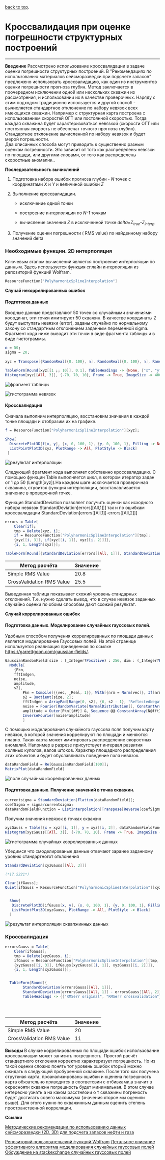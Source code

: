 [back to top](./index.html).

# Кроссвалидация при оценке погрешности структурных построений 


***
**Введение**
Рассмотрено использование кроссвалидации в задаче оценки погрешности структурных построений. В "Рекомендациях по использованию материалов сейсморазведки при подсчете запасов" предложено использовать кроссвалидацию, как один из инструментов оценки погрешности прогноза глубин.
Метод заключается в поочередном исключении одной или нескольких скважин из рассмотрения, и использовании их в качестве проверочных.
Наряду с этим подходом традиционно используется и другой способ  - вычисляется стандартное отклонение по набору невязок всех имеющихся скважин. Например с структурная карта построена с использованием скоростей ОГТ или постоянной скоростью.   Тогда  каждая скважина будет характеризоваться невязкой (скорости ОГТ или постоянная скорость не обеспечат точного прогноза глубин). Стандартное отклонение вычисленной по набору невязок и будет мерой погрешности.  
Два описанных способа могут приводить к существенно разным оценкам погрешности.  Это зависит от того как распределены невязки по площади, или другими словами, от того как распределены скоростные аномалии..

**Последовательность вычислений**

1. Подготовка набора ошибок прогноза глубин - *N* точек с координатами *X* и *Y* и величиной ошибки *Z*

1. Выполнение кроссвалидации. 

    - исключение одной точки

    - построение интерполяции по *N-1* точкам

    - вычисление значения *Z* в исключенной точке *delta=Z<sub>true</sub>-Z<sub>interp</sub>*

1. Получение оценки погрешности ( RMS value) по найденному набору значений delta

### Необходимые функции. 2D интерполяция

Ключевым этапом вычислений является построение интерполяции по данным. Здесь используется функция сплайн интерполяции из репозиторий функций Wolfram.

```mathematica
ResourceFunction["PolyharmonicSplineInterpolation"]
```

**Случай некоррелированных ошибок**

#### Подготовка данных

Входные данные представляют  50 точек со случайными значениями координат, эти  точки имитируют 50 скважин. В качестве координаты Z будут выступать невязки (error), заданы случайно по нормальному закону со стандартным отклонением заданным переменной sigma.
Фрагмент кода ниже выводит эти точки в виде фрагмента таблицы и в виде гистограммы.

```mathematica
n = 50;
sigma = 20; 
 
xyz = Transpose[{RandomReal[{0, 100}, n], RandomReal[{0, 100}, n], RandomVariate[NormalDistribution[0, sigma], n]}]; 
 
TableForm[Round[xyz[[1 ;; 10]], 0.1], TableHeadings -> {None, {"x", "y", "z"}}]
Histogram[xyz[[All, 3]], {-70, 70, 10}, Frame -> True, ImageSize -> 400, PlotLabel -> "Error distribution", LabelStyle -> Directive[11, Bold, Black]]
```

![фрагмент таблицы](img\cv01_.png)

![гистограмма невязок](img\cv02_.png)

#### Кроссвалидация

Сначала выполним  интерполяцию, восстановим значения в каждой точке площади и отобразим их на графике.

```mathematica
f = ResourceFunction["PolyharmonicSplineInterpolation"][xyz];
```

```mathematica
Show[
  DiscretePlot3D[f[x, y], {x, 0, 100, 1}, {y, 0, 100, 1}, Filling -> None, Joined -> True, ColorFunction -> Hue], 
  ListPointPlot3D[xyz, PlotRange -> All, PlotStyle -> Black] 
 ]
```

![результат интерполяции](img\cv03_.png)

Следующий фрагмент кода выполняет собственно кроссвалидацию.
С помощью функции Table выполняется цикл, в котором итератор  задан от 1 до 50 (Length[xyz]).На каждом шаге исключается проверочная скважина, строится функция интерполяции, восстанавливается значение в проверочной точке. 

Функция StandardDeviation позволяет получить оценки
	как исходного набора невязок StandardDeviation[errors[[All,1]]]
	так и по ошибкам кроссвалидации StandardDeviation[errors[[All,1]]-errors[[All,2]]]

```mathematica
errors = Table[
   	Clear[if]; 
   	tmp = Delete[xyz, i]; 
   	if = ResourceFunction["PolyharmonicSplineInterpolation"][tmp]; 
   	{xyz[[i, 3]], if[xyz[[i, 1]], xyz[[i, 2]]]}, 
    {i, 1, Length[xyz]}];
```

```mathematica
TableForm[Round[{StandardDeviation[errors[[All, 1]]], StandardDeviation[errors[[All, 1]] - errors[[All, 2]]]}, 0.1], TableHeadings -> ]
```

| Метод расчёта | Значение |
| --- | ----------- |
| Simple RMS Value | 20.8 |
| CrossValidation RMS Value | 25.5 |

Выведенная таблица  показывает схожий уровень стандарных отклонений. Т.е. нужно сделать вывод, что в случае невязок заданных случайно оценки по обоим способам дают схожий результат.

**Случай коррелированных ошибок**

#### Подготовка данных. Моделирование случайных гауссовых полей.

Удобным способом получения коррелированных по площади данных является моделирование Гауссовых полей. На этой странице используется реализация приведенная по ссылке https://garrettgoon.com/gaussian-fields/.

```mathematica
GaussianRandomField[size : (_Integer?Positive) : 256, dim : (_Integer?Positive) : 2, Pk_ : Function[k, k^-3]] := 
  Module[
    {Pkn, 
    fftIndgen, 
    noise, 
    amplitude, 
    s2}, 
        Pkn = Compile[{{vec, _Real, 1}}, With[{nrm = Norm[vec]}, If[nrm == 0, 0, Sqrt[Pk[nrm]]]], CompilationOptions -> {"InlineExternalDefinitions" -> True}]; 
        s2 = Quotient[size, 2]; 
        fftIndgen = ArrayPad[Range[0, s2], {0, s2 - 1}, "ReflectedNegation"]; 
        noise = Fourier[RandomVariate[NormalDistribution[], ConstantArray[size, dim]]]; 
        amplitude = Outer[Pkn[{##}] &, Sequence @@ ConstantArray[N@fftIndgen, dim]]; 
        InverseFourier[noise*amplitude] 
        ]
```

С помощью моделирования случайного гауссова поля получим карту невязок, в  которой значения коррелируют по площади и меняются плавно. Такая карта может имитировать распределение скоростных аномалий. Например в разрезе присутствует интервал развития соляных куполов, валов штоков. Характер площадного распределения этих объектов и будет обуславливать поведение поля невязок. 

```mathematica
dataRandomField = Re[GaussianRandomField[100]];
MatrixPlot[dataRandomField]
```

![поле случайных коорелированных данных](img\cv04_.png)

#### Подготовка данных. Получение значений в точка скважин.

```mathematica
currentsigma = StandardDeviation[Flatten[dataRandomField]];
coefSigma = sigma/currentsigma;
dataRandomFieldFunction = ListInterpolation[Transpose[Reverse[coefSigma*dataRandomField]], {{1, 100}, {1, 100}}];
```

Получим значения невязок в точках скважин

```mathematica
xyzGauss = Table[{x = xyz[[i, 1]], y = xyz[[i, 2]], dataRandomFieldFunction[x, y]}, {i, 1, n}];
Histogram[xyzGauss[[All, 3]], {-70, 70, 10}, Frame -> True, ImageSize -> 400, PlotLabel -> "Error distribution", LabelStyle -> Directive[11, Bold, Black]]
```
![гистограмма случайных коорелированных данных](img\cv05_.png)

Убедимся что смоделированые данные отвечают заранее заданному уровню стандартногот отклонения
```mathematica
StandardDeviation[xyzGauss[[All, 3]]]

(*17.5221*)
```

```mathematica
Clear[ifGauss];
Quiet[ifGauss = ResourceFunction["PolyharmonicSplineInterpolation"][xyzGauss, InterpolationOrder -> 2]];
```

```mathematica

  Show[
   DiscretePlot3D[ifGauss[x, y], {x, 0, 100, 1}, {y, 0, 100, 1}, Filling -> None, Joined -> True, ColorFunction -> Hue], 
   ListPointPlot3D[xyzGauss, PlotRange -> All, PlotStyle -> Black] 
  ]
```
![результат интерполяции сквапжинных данных](img\cv05_.png)


### Кроссвалидация

```mathematica
errorsGauss = Table[
    Clear[ifGauss]; 
    tmp = Delete[xyzGauss, i]; 
    ifGauss = ResourceFunction["PolyharmonicSplineInterpolation"][tmp, InterpolationOrder -> 2]; 
    {xyzGauss[[i, 3]], ifGauss[xyzGauss[[i, 1]], xyzGauss[[i, 2]]]}, 
    {i, 1, Length[xyzGauss]}];
```

```mathematica

  TableForm[Round[{
        StandardDeviation[errorsGauss[[All, 1]]], 
        StandardDeviation[errorsGauss[[All, 1]] - errorsGauss[[All, 2]]]}], 
        TableHeadings -> {{"RMSerr original", "RMSerr crossvalidation"}, None}] 
    
   
  
```

| Метод расчёта | Значение |
| --- | ----------- |
| Simple RMS Value | 20 |
| CrossValidation RMS Value | 11 |


**Выводы**
В случае коррелированных по площади ошибок использование кроссвалиации может занизить погрешность. Простой расчёт стандартного отклоения  корректно характеризует погрешность. Но из такой оценки сложно понять тот уровень ошибок кторый можно ожидать в следующей пробуренной скважине. После того как получена струткная карта, проанализированы ошибки и оценена погрешность карта обязательно приводится в соответсвии с отбивками,а значит в окреснояти скважин погрешность будет минимальная.
В этом случае интересно узнать а на каком расстняоии о т скважины погреность будет достигать совего максимума (значения кторое мы оценили выше). Для этого нужно по скважинным данным оценить степень пространственной корреляции. 

**Ссылки**


[Методические рекомендации по использованию данных сейсморазведки (2D, 3D) для подсчета запасов нефти и газа](https://www.geokniga.org/books/12513)

[Репозиторий пользовательский функций Wolfram](https://resources.wolframcloud.com/FunctionRepository/)
[Детальное описание эффективного алгоритма моделирования случайных гауссовых полей](https://garrettgoon.com/gaussian-fields/)
[Обсуждение на stackexchange случайных гауссовых полей](https://mathematica.stackexchange.com/questions/4829/efficiently-generating-n-d-gaussian-random-fields)